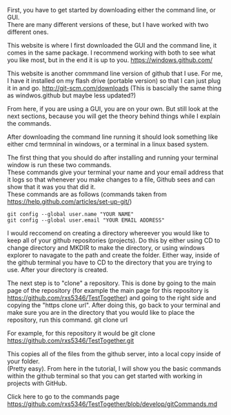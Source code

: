 First, you have to get started by downloading either the command line, or GUI.  
There are many different versions of these, but I have worked with two different ones.

This website is where I first downloaded the GUI and the command line, it comes in the same package. 
I recommend working with both to see what you like most, but in the end it is up to you.
https://windows.github.com/

This website is another commmand line version of github that I use.  For me, I have it installed on my flash drive (portable version) so that I can just plug it in and go.
http://git-scm.com/downloads
  (This is bascially the same thing as windwos.github but maybe less updated?)

From here, if you are using a GUI, you are on your own.  But still look at the next sections, because you will get the theory behind things while I explain the commands.

After downloading the command line running it should look something like either cmd termninal in windows, or a terminal in a linux based system.  

The first thing that you should do after installing and running your terminal window is run these two commands.  
These commands give your terminal your name and  your email address that it logs so that whenever you make changes to a file,
Github sees and can show that it was you that did it.  
These commands are as follows (commands taken from https://help.github.com/articles/set-up-git/)

    git config --global user.name "YOUR NAME"
    git config --global user.email "YOUR EMAIL ADDRESS"


I would reccomend on creating a directory whereever you would like to keep all of your github repositories (projects).
Do this by either using CD to change directory and MKDIR to make the directory,
or using windows explorer to navagate to the path and create the folder.  Either way, 
inside of the github terminal you have to CD to the directory that you are trying to use.  After your directory is created.

The next step is to "clone" a repository.  This is done by going to the main page of the repository 
(for example the main page for this repository is https://github.com/rxs5346/TestTogether)
 and going to the right side and copying the "https clone url".  After doing this, go back to your 
terminal and make sure you are in the directory that you would like to place the repository, run this command.
      git clone url

For example, for this repository it would be
      git clone https://github.com/rxs5346/TestTogether.git

This copies all of the files from the github server, into a local copy inside of your folder.  
(Pretty easy).  From here in the tutorial, I will show you the basic commands within the github terminal
so that you can get started with working in projects with GitHub.


Click here to go to the commands page
https://github.com/rxs5346/TestTogether/blob/develop/gitCommands.md
